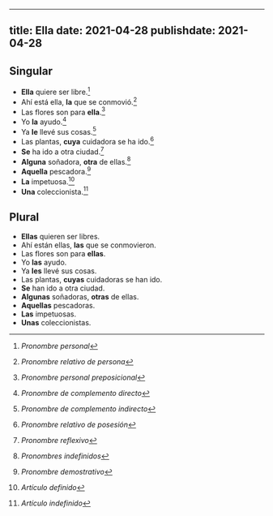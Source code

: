 
---
title: Ella
date: 2021-04-28
publishdate: 2021-04-28
---

## Singular

- **Ella** quiere ser libre.[^1]
- Ahí está ella, **la** que se conmovió.[^2]
- Las flores son para **ella**.[^3]
- Yo **la** ayudo.[^4]
- Ya **le** llevé sus cosas.[^5]
- Las plantas, **cuya** cuidadora se ha ido.[^6]
- **Se** ha ido a otra ciudad.[^7]
- **Alguna** soñadora, **otra** de ellas.[^8]
- **Aquella** pescadora.[^9]
- **La** impetuosa.[^10]
- **Una** coleccionista.[^11]

## Plural

- **Ellas** quieren ser libres.
- Ahí están ellas, **las** que se conmovieron.
- Las flores son para **ellas**.
- Yo **las** ayudo.
- Ya **les** llevé sus cosas.
- Las plantas, **cuyas** cuidadoras se han ido.
- **Se** han ido a otra ciudad.
- **Algunas** soñadoras, **otras** de ellas.
- **Aquellas** pescadoras.
- **Las** impetuosas.
- **Unas** coleccionistas.

[^1]: *Pronombre personal*
[^2]: *Pronombre relativo de persona*
[^3]: *Pronombre personal preposicional*
[^4]: *Pronombre de complemento directo*
[^5]: *Pronombre de complemento indirecto*
[^6]: *Pronombre relativo de posesión*
[^7]: *Pronombre reflexivo*
[^8]: *Pronombres indefinidos*
[^9]: *Pronombre demostrativo*
[^10]: *Artículo definido*
[^11]: *Artículo indefinido*
